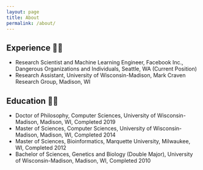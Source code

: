 ```yaml
---
layout: page
title: About
permalink: /about/
---
```


## Experience :man_technologist:

* Research Scientist and Machine Learning Engineer, Facebook Inc., Dangerous Organizations and Individuals, Seattle, WA (Current Position)
* Research Assistant, University of Wisconsin-Madison, Mark Craven Research Group, Madison, WI

## Education :man_student:
* Doctor of Philosophy, Computer Sciences, University of Wisconsin-Madison, Madison, WI, Completed 2019
* Master of Sciences, Computer Sciences, University of Wisconsin-Madison, Madison, WI, Completed 2014
* Master of Sciences, Bioinformatics, Marquette University, Milwaukee, WI, Completed 2012
* Bachelor of Sciences, Genetics and Biology (Double Major), University of Wisconsin-Madison, Madison, WI, Completed 2010



